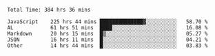 
<!--START_SECTION:waka-->

```text
Total Time: 384 hrs 36 mins

JavaScript    225 hrs 44 mins ██████████████▓░░░░░░░░░░   58.70 %
AL            61 hrs 51 mins  ████░░░░░░░░░░░░░░░░░░░░░   16.08 %
Markdown      20 hrs 15 mins  █▒░░░░░░░░░░░░░░░░░░░░░░░   05.27 %
JSON          16 hrs 11 mins  █░░░░░░░░░░░░░░░░░░░░░░░░   04.21 %
Other         14 hrs 44 mins  █░░░░░░░░░░░░░░░░░░░░░░░░   03.83 %
```

<!--END_SECTION:waka-->











